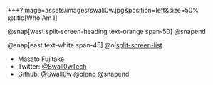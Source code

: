 +++?image=assets/images/swall0w.jpg&position=left&size=50%
@title[Who Am I]

@snap[west split-screen-heading text-orange span-50]
@snapend

@snap[east text-white span-45]
@ol[split-screen-list](false)
- Masato Fujitake
- Twitter: [@Swall0wTech](https://twitter.com/Swall0wTech)
- Github: [@Swall0w](https://github.com/Swall0w)
@olend
@snapend
